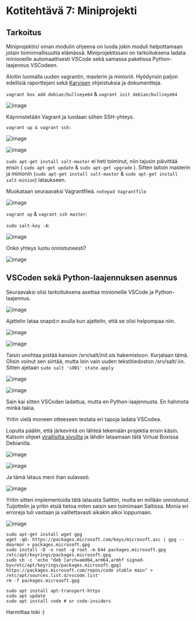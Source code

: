 # Kotitehtävä 7: Miniprojekti

## Tarkoitus

Miniprojektin/ oman modulin ohjeena on luoda jokin moduli helpottamaan jotain toiminnallisuutta elämässä.
Miniprojektissani on tarkoituksena ladata minioneille automaattisesti VSCode sekä samassa paketissa Python-laajennus VSCodeen.

Aloitin luomalla uuden vagrantin, masterin ja minionit. Hyödynsin paljon edellisiä raporttejani sekä [Karvisen](https://terokarvinen.com/2023/configuration-management-2023-autumn/) ohjeistuksia ja dokumentteja. 


`vagrant box add debian/bullseye64` & `vagrant init debian/bullseye64`

![image](https://github.com/16cats/Infra-as-Code-course/assets/97065659/640ef6b6-3435-46b7-8767-8bd521fb4104)

Käynnistetään Vagrant ja luodaan siihen SSH-yhteys.

`vagrant up & vagrant ssh:`

![image](https://github.com/16cats/Infra-as-Code-course/assets/97065659/2de7b31c-e681-476b-bcd7-838602b7a159)

![image](https://github.com/16cats/Infra-as-Code-course/assets/97065659/0098f2d7-92f7-47c2-b6f2-509b3e8a3b81)


`sudo apt-get install salt-master` ei heti toiminut, niin tajusin päivittää ensin ( `sudo apt-get update` & `sudo apt-get upgrade` ). Sitten laitoin masterin ja minionin (`sudo apt-get install salt-master` & `sudo apt-get install salt-minion`) lataukseen.


Muokataan seuraavaksi Vagrantfileä. `notepad Vagrantfile`

![image](https://github.com/16cats/Infra-as-Code-course/assets/97065659/2c60da67-82a9-4b88-8ce5-cc2c28a27b13)

`vagrant up` & `vagrant ssh master`:

`sudo salt-key -A`:

![image](https://github.com/16cats/Infra-as-Code-course/assets/97065659/7ed5ca92-039a-4249-817e-5410161ecfef)

Onko yhteys luotu onnistuneesti?

![image](https://github.com/16cats/Infra-as-Code-course/assets/97065659/059755e5-bb2a-4751-aafc-b80e934662ca)


## VSCoden sekä Python-laajennuksen asennus

Seuraavaksi olisi tarkoituksena asettaa minioneille VSCode ja Python-laajennus.

![image](https://github.com/16cats/Infra-as-Code-course/assets/97065659/09d4a0b6-adde-4d1e-b0ac-79e810e34e7d)

Ajattelin lataa snapd:n avulla kun ajattelin, että se olisi helpompaa niin.

![image](https://github.com/16cats/Infra-as-Code-course/assets/97065659/10615395-c17c-4387-bec3-da8da1e6bbe2)

![image](https://github.com/16cats/Infra-as-Code-course/assets/97065659/807a1f3c-3302-480b-a779-83527c8a5738)

Taisin unohtaa pistää kansion /srv/salt/init.sls hakemistoon. Korjataan tämä. Olisin voinut sen siirtää, mutta loin vain uuden tekstitiedoston /srv/salt/:iin. Sitten ajetaan `sudo salt 's001' state.apply`

![image](https://github.com/16cats/Infra-as-Code-course/assets/97065659/b0b39497-8f10-45db-8ccd-dd8fecf78c1f)

![image](https://github.com/16cats/Infra-as-Code-course/assets/97065659/3730f14c-e784-4920-9392-c2cb1bdfa463)

Sain kai sitten VSCoden ladattua, mutta en Python-laajennusta. En hahmota minkä takia.

Yritin vielä moneen otteeseen testata eri tapoja ladata VSCodea. 

Lopulta päätin, että järkevintä on lähteä tekemään projektia ensin käsin. Katsoin ohjeet [virallisilta sivuilta](https://code.visualstudio.com/docs/setup/linux) ja lähdin lataamaan tätä Virtual Boxissa Debianilla.

![image](https://github.com/16cats/Infra-as-Code-course/assets/97065659/0124eb8c-ed92-4d10-85e6-64eda3868773)

![image](https://github.com/16cats/Infra-as-Code-course/assets/97065659/c27216e5-c4b9-4234-8602-5b9750a64c71)

Ja tämä lataus meni ihan sulavasti.

![image](https://github.com/16cats/Infra-as-Code-course/assets/97065659/86cb09ad-d59a-406f-8997-10fe5386bd19)

Yritin sitten implementoida tätä latausta Salttiin, mutta en millään onnistunut. Tuijottelin ja yritin etsiä tietoa miten saisin sen toimimaan Saltissa. Monia eri erroreja tuli vastaan ja valitettavasti aikakin alkoi loppumaan.

![image](https://github.com/16cats/Infra-as-Code-course/assets/97065659/da893280-df63-44e0-b86f-0475ea08a309)

```
sudo apt-get install wget gpg
wget -qO- https://packages.microsoft.com/keys/microsoft.asc | gpg --dearmor > packages.microsoft.gpg
sudo install -D -o root -g root -m 644 packages.microsoft.gpg /etc/apt/keyrings/packages.microsoft.gpg
sudo sh -c 'echo "deb [arch=amd64,arm64,armhf signed-by=/etc/apt/keyrings/packages.microsoft.gpg] https://packages.microsoft.com/repos/code stable main" > /etc/apt/sources.list.d/vscode.list'
rm -f packages.microsoft.gpg
```

```
sudo apt install apt-transport-https
sudo apt update
sudo apt install code # or code-insiders
```

Harmittaa toki :)

